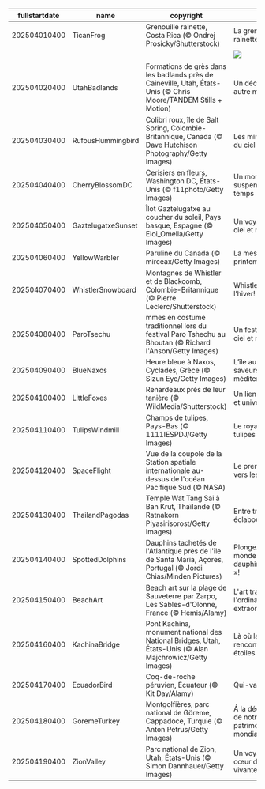 |fullstartdate|name|copyright|title|image|
|--|--|--|--|--|
202504010400|TicanFrog|Grenouille rainette, Costa Rica (© Ondrej Prosicky/Shutterstock)|La grenouille rainette|![](/fr-CA/2025/04/202504010400TicanFrog.jpg)|
||||![](/fr-CA/2025/04/.jpg)|
202504020400|UtahBadlands|Formations de grès dans les badlands près de Caineville, Utah, États-Unis (© Chris Moore/TANDEM Stills + Motion)|Un décor d’un autre monde|![](/fr-CA/2025/04/202504020400UtahBadlands.jpg)|
202504030400|RufousHummingbird|Colibri roux, île de Salt Spring, Colombie-Britannique, Canada (© Dave Hutchison Photography/Getty Images)|Les mini-athlètes du ciel|![](/fr-CA/2025/04/202504030400RufousHummingbird.jpg)|
202504040400|CherryBlossomDC|Cerisiers en fleurs, Washington DC, États-Unis (© f11photo/Getty Images)|Un moment suspendu dans le temps|![](/fr-CA/2025/04/202504040400CherryBlossomDC.jpg)|
202504050400|GaztelugatxeSunset|Îlot Gaztelugatxe au coucher du soleil, Pays basque, Espagne (© Eloi_Omella/Getty Images)|Un voyage entre ciel et mer|![](/fr-CA/2025/04/202504050400GaztelugatxeSunset.jpg)|
202504060400|YellowWarbler|Paruline du Canada (© mirceax/Getty Images)|La messagère du printemps|![](/fr-CA/2025/04/202504060400YellowWarbler.jpg)|
202504070400|WhistlerSnowboard|Montagnes de Whistler et de Blackcomb, Colombie-Britannique (© Pierre Leclerc/Shutterstock)|Whistler fête l’hiver!|![](/fr-CA/2025/04/202504070400WhistlerSnowboard.jpg)|
202504080400|ParoTsechu|mmes en costume traditionnel lors du festival Paro Tshechu au Bhoutan (© Richard I'Anson/Getty Images)|Un festival entre ciel et montagne|![](/fr-CA/2025/04/202504080400ParoTsechu.jpg)|
202504090400|BlueNaxos|Heure bleue à Naxos, Cyclades, Grèce (© Sizun Eye/Getty Images)|L’île aux mille saveurs méditerranéennes|![](/fr-CA/2025/04/202504090400BlueNaxos.jpg)|
202504100400|LittleFoxes|Renardeaux près de leur tanière (© WildMedia/Shutterstock)|Un lien fraternel et universel|![](/fr-CA/2025/04/202504100400LittleFoxes.jpg)|
202504110400|TulipsWindmill|Champs de tulipes, Pays-Bas (© 1111IESPDJ/Getty Images)|Le royaume des tulipes|![](/fr-CA/2025/04/202504110400TulipsWindmill.jpg)|
202504120400|SpaceFlight|Vue de la coupole de la Station spatiale internationale au-dessus de l'océan Pacifique Sud (© NASA)|Le premier vol vers les étoiles|![](/fr-CA/2025/04/202504120400SpaceFlight.jpg)|
202504130400|ThailandPagodas|Temple Wat Tang Sai à Ban Krut, Thaïlande (© Ratnakorn Piyasirisorost/Getty Images)|Entre traditions et éclaboussures !|![](/fr-CA/2025/04/202504130400ThailandPagodas.jpg)|
202504140400|SpottedDolphins|Dauphins tachetés de l'Atlantique près de l'île de Santa Maria, Açores, Portugal (© Jordi Chias/Minden Pictures)|Plongez dans un monde « dauphin-tesque »!|![](/fr-CA/2025/04/202504140400SpottedDolphins.jpg)|
202504150400|BeachArt|Beach art sur la plage de Sauveterre par Zarpo, Les Sables-d'Olonne, France (© Hemis/Alamy)|L'art transforme l'ordinaire en extraordinaire|![](/fr-CA/2025/04/202504150400BeachArt.jpg)|
202504160400|KachinaBridge|Pont Kachina, monument national des National Bridges, Utah, États-Unis (© Alan Majchrowicz/Getty Images)|Là où la pierre rencontre les étoiles|![](/fr-CA/2025/04/202504160400KachinaBridge.jpg)|
202504170400|EcuadorBird|Coq-de-roche péruvien, Écuateur (© Kit Day/Alamy)|Qui-va-là!|![](/fr-CA/2025/04/202504170400EcuadorBird.jpg)|
202504180400|GoremeTurkey|Montgolfières, parc national de Göreme, Cappadoce, Turquie (© Anton Petrus/Getty Images)|Á la découverte de notre patrimoine mondial|![](/fr-CA/2025/04/202504180400GoremeTurkey.jpg)|
202504190400|ZionValley|Parc national de Zion, Utah, États-Unis (© Simon Dannhauer/Getty Images)|Un voyage au cœur de la roche vivante|![](/fr-CA/2025/04/202504190400ZionValley.jpg)|
